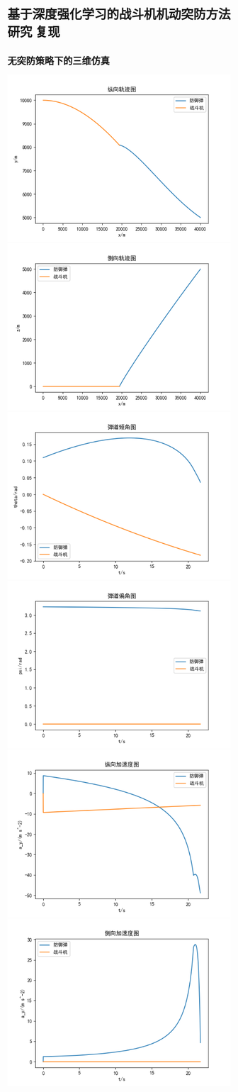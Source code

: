 # 基于深度强化学习的战斗机机动突防方法研究 复现

## 无突防策略下的三维仿真

![](fig\无突防三维仿真\纵向轨迹图.png)
![](fig\无突防三维仿真\侧向轨迹图.png)
![](fig\无突防三维仿真\弹道倾角图.png)
![](fig\无突防三维仿真\弹道偏角图.png)
![](fig\无突防三维仿真\纵向加速度图.png)
![](fig\无突防三维仿真\侧向加速度图.png)